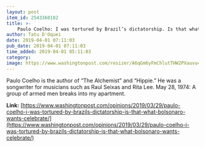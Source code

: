 ```yaml
---
layout: post
item_id: 2543360182
title: >-
    Paulo Coelho: I was tortured by Brazil’s dictatorship. Is that what Bolsonaro wants to celebrate?
author: Tatu D'Oquei
date: 2019-04-01 07:11:03
pub_date: 2019-04-01 07:11:03
time_added: 2019-04-01 05:11:03
category: 
image: https://www.washingtonpost.com/resizer/A6qGm6yFmChlutTHW2PXauvu4yA=/1484x0/arc-anglerfish-washpost-prod-washpost.s3.amazonaws.com/public/BHPOCUGMCVAZPJ54FPFKH3H7CQ.tif
---
```


Paulo Coelho is the author of “The Alchemist” and “Hippie.” He was a songwriter for musicians such as Raul Seixas and Rita Lee. May 28, 1974: A group of armed men breaks into my apartment.

**Link:** [https://www.washingtonpost.com/opinions/2019/03/29/paulo-coelho-i-was-tortured-by-brazils-dictatorship-is-that-what-bolsonaro-wants-celebrate/](https://www.washingtonpost.com/opinions/2019/03/29/paulo-coelho-i-was-tortured-by-brazils-dictatorship-is-that-what-bolsonaro-wants-celebrate/)

